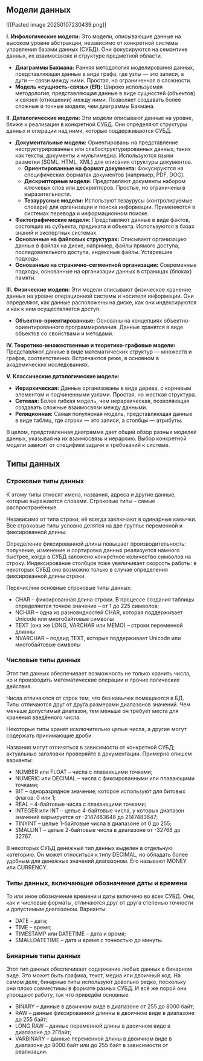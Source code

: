 
## Модели данных

![[Pasted image 20250107230439.png]]

**I. Инфологические модели:** Это модели, описывающие данные на высоком уровне абстракции, независимо от конкретной системы управления базами данных (СУБД). Они фокусируются на семантике данных, их взаимосвязях и структуре предметной области.

- **Диаграммы Бахмана:** Ранняя методология моделирования данных, представляющая данные в виде графа, где узлы — это записи, а дуги — связи между ними. Простая, но ограниченная в сложности.
- **Модель «сущность-связь» (ER):** Широко используемая методология, представляющая данные в виде сущностей (объектов) и связей (отношений) между ними. Позволяет создавать более сложные и точные модели, чем диаграммы Бахмана.

**II. Даталогические модели:** Эти модели описывают данные на уровне, ближе к реализации в конкретной СУБД. Они определяют структуры данных и операции над ними, которые поддерживаются СУБД.

- **Документальные модели:** Ориентированы на представление неструктурированных или слабоструктурированных данных, таких как тексты, документы и мультимедиа. Используются языки разметки (SGML, HTML, XML) для описания структуры документов.
    - **Ориентированные на формат документа:** Фокусируются на специфических форматах документов (например, PDF, DOC).
    - **Дескрипторные модели:** Представляют документы набором ключевых слов или дескрипторов. Простые, но ограничены в выразительности.
    - **Тезаурусные модели:** Используют тезаурусы (контролируемые словари) для организации и поиска информации. Применяются в системах перевода и информационном поиске.
- **Фактографические модели:** Представляют данные в виде фактов, состоящих из субъекта, предиката и объекта. Используются в базах знаний и экспертных системах.
- **Основанные на файловых структурах:** Описывают организацию данных в файлах на диске, например, файлы прямого доступа, последовательного доступа, индексные файлы. Устаревшие подходы.
- **Основанные на странично-сегментной организации:** Современные подходы, основанные на организации данных в страницах (блоках) памяти.

**III. Физические модели:** Эти модели описывают физическое хранение данных на уровне операционной системы и носителя информации. Они определяют, как данные расположены на диске, как они индексируются и как к ним осуществляется доступ.

- **Объектно-ориентированные:** Основаны на концепциях объектно-ориентированного программирования. Данные хранятся в виде объектов со свойствами и методами.

**IV. Теоретико-множественные и теоретико-графовые модели:** Представляют данные в виде математических структур — множеств и графов, соответственно. Встречаются реже, в основном в академических исследованиях.

**V. Классические даталогические модели:**

- **Иерархическая:** Данные организованы в виде дерева, с корневым элементом и подчиненными узлами. Простая, но жесткая структура.
- **Сетевая:** Более гибкая модель, чем иерархическая, позволяющая создавать сложные взаимосвязи между данными.
- **Реляционная:** Самая популярная модель, представляющая данные в виде таблиц, где строки — это записи, а столбцы — атрибуты.

В целом, представленная диаграмма дает общий обзор разных моделей данных, указывая на их взаимосвязь и иерархию. Выбор конкретной модели зависит от специфики задачи и требований к системе.

## Типы данных

### Строковые типы данных

К этому типы относят имена, названия, адреса и другие данные, которые выражаются словами. Строковые типы – самые распространённые.

Независимо от типа строки, её всегда заключают в одинарные кавычки. Все строковые типы условно делятся на две группы: переменной и фиксированной длины.

Определение фиксированной длины повышает производительность: получение, изменение и сортировка данных реализуется намного быстрее, когда в СУБД заложено конкретное количество символов на строку. Индексирование столбцов тоже увеличивает скорость работы: в некоторых СУБД оно возможно только в случае определения фиксированной длины строки.

Перечислим основные строковые типы данных:

- CHAR – фиксированная длина строки. В процессе создания таблицы определяется точное значение – от 1 до 225 символов;
- NCHAR – одна из разновидностей CHAR, которая поддерживает Unicode или многобайтовые символы
- TEXT (она же LONG, VARCHAR или MEMO) – строки переменной длинны
- NVARCHAR – подвид TEXT, которые поддерживает Unicode или многобайтовые символы

### Числовые типы данных

Этот тип данных обеспечивает возможность не только хранить числа, но и производить математические операции и прочие логические действия.

Числа отличаются от строк тем, что без кавычек помещаются в БД. Типы отличаются друг от друга размерами диапазонов значений. Чем меньше допустимый диапазон, тем меньше он требует места для хранения введённого числа.

Некоторые типы хранят исключительно целые числа, а другие могут содержать принимающие дроби.

Названия могут отличаться в зависимости от конкретной СУБД; актуальные заголовки проверяйте в документации. Примерно опишем варианты:

- NUMBER или FLOAT – числа с плавающими точками;
- NUMERIC или DECIMAL – числа с фиксированными или плавающими точками;
- BIT – одноразрядное значение, которое используют для битовых флагов: 0 или 1;
- REAL – 4-байтовые числа с плавающими точками;
- INTEGER или INT – целые 4-байтовые числа, у которых диапазон значений варьируется от -2147483648 до 2147483647;
- TINYINT – целые 1-байтовые числа в диапазоне от 0 до 255;
- SMALLINT – целые 2-байтовые числа в диапазоне от -32768 до 32767.

В некоторых СУБД денежный тип данных выделен в отдельную категорию. Он может относиться к типу DECIMAL, но обладать более удобным для денежных значений диапазоном. Его называют MONEY или CURRENCY.

### Типы данных, включающие обозначение даты и времени

То или иное обозначение времени и даты включено во всех СУБД. Они, как и числовые форматы, отличаются друг от друга степенью точности и допустимым диапазоном. Варианты:

- DATE – дата;
- TIME – время;
- TIMESTAMP или DATETIME – дата и время;
- SMALLDATETIME – дата и время с точностью до минуты.

### Бинарные типы данных

Этот тип данных обеспечивает содержание любых данных в бинарном виде. Это может быть графика, текст, медиа или двоичный код. На самом деле, бинарные типы используют довольно редко, поскольку они плохо совместимы в формате разных СУБД. И всё же порой они упрощают работу, так что приведём основные:

- BINARY – данные в двоичном виде в диапазоне от 255 до 8000 байт;
- RAW – данные фиксированной длинны в двоичном виде в диапазоне до 255 байт;
- LONG RAW – данные переменной длины в двоичном виде в диапазоне до 2Гбайт;
- VARBINARY – данные переменной длины в двоичном виде в диапазоне до 8000 байт или до 255 байт в зависимости от реализации.